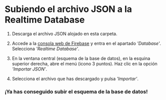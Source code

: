 # Subiendo el archivo JSON a la Realtime Database

1. Descarga el archivo JSON alojado en esta carpeta.

1. Accede a la [consola web de Firebase](https://console.firebase.google.com) y entra en el apartado *'Database'*. 
Selecciona *'Realtime Database'*.

1. En la ventana central (esquema de la base de datos), en la esquina superior derecha, abre el menú (icono 3 puntos). 
Haz clic en la opción _'Importar JSON'_.

1. Selecciona el archivo que has descargado y pulsa _'Importar'_.

### ¡Ya has conseguido subir el esquema de la base de datos!

